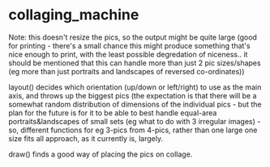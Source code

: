 # collaging_machine

Note: this doesn't resize the pics, so the output might be quite large (good for printing - there's a small chance this might produce something that's nice enough to print, with the least possible degredation of niceness.. it should be mentioned that this can handle more than just 2 pic sizes/shapes (eg more than just portraits and landscapes of reversed co-ordinates))

layout() decides which orientation (up/down or left/right) to use as the main axis, and throws up the biggest pics (the expectation is that there will be a somewhat random distribution of dimensions of the individual pics - but the plan for the future is for it to be able to best handle equal-area portraits&landscapes of small sets (eg what to do with 3 irregular images) - so, different functions for eg 3-pics from 4-pics, rather than one large one size fits all approach, as  it currently is, largely.

draw() finds a good way of placing the pics on collage.
